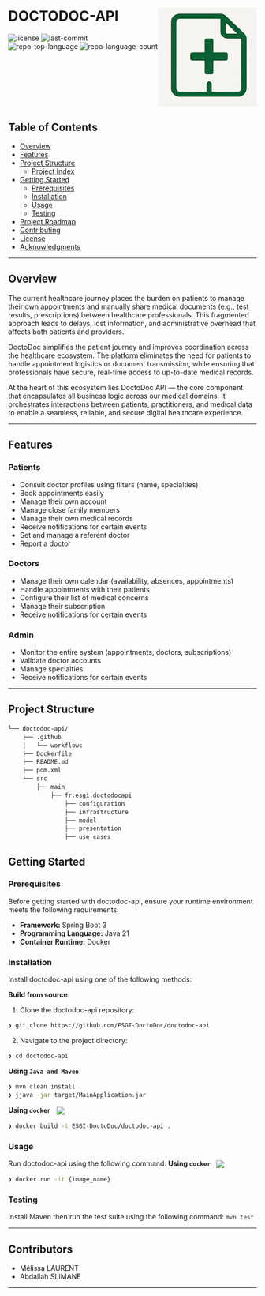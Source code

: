 <div align="left" style="position: relative;">
<img src="logo.webp" alt="Logo" width="200" align="right">
<h1>DOCTODOC-API</h1>
<p align="left">
	<img src="https://img.shields.io/github/license/ESGI-DoctoDoc/doctodoc-api?style=default&logo=opensourceinitiative&logoColor=white&color=045b34" alt="license">
	<img src="https://img.shields.io/github/last-commit/ESGI-DoctoDoc/doctodoc-api?style=default&logo=git&logoColor=white&color=045b34" alt="last-commit">
	<img src="https://img.shields.io/github/languages/top/ESGI-DoctoDoc/doctodoc-api?style=default&color=045b34" alt="repo-top-language">
	<img src="https://img.shields.io/github/languages/count/ESGI-DoctoDoc/doctodoc-api?style=default&color=045b34" alt="repo-language-count">

<br clear="right">
</p></div>

## Table of Contents

- [ Overview](#-overview)
- [ Features](#-features)
- [ Project Structure](#-project-structure)
  - [ Project Index](#-project-index)
- [ Getting Started](#-getting-started)
  - [ Prerequisites](#-prerequisites)
  - [ Installation](#-installation)
  - [ Usage](#-usage)
  - [ Testing](#-testing)
- [ Project Roadmap](#-project-roadmap)
- [ Contributing](#-contributing)
- [ License](#-license)
- [ Acknowledgments](#-acknowledgments)

---

## Overview

The current healthcare journey places the burden on patients to manage their own appointments and manually share medical
documents (e.g., test results, prescriptions) between healthcare professionals. This fragmented approach leads to
delays, lost information, and administrative overhead that affects both patients and providers.

DoctoDoc simplifies the patient journey and improves coordination across the healthcare ecosystem. The platform
eliminates the need for patients to handle appointment logistics or document transmission, while ensuring that
professionals have secure, real-time access to up-to-date medical records.

At the heart of this ecosystem lies DoctoDoc API — the core component that encapsulates all business logic across our
medical domains. It orchestrates interactions between patients, practitioners, and medical data to enable a seamless,
reliable, and secure digital healthcare experience.

---

## Features

### Patients

- Consult doctor profiles using filters (name, specialties)
- Book appointments easily
- Manage their own account
- Manage close family members
- Manage their own medical records
- Receive notifications for certain events
- Set and manage a referent doctor
- Report a doctor

### Doctors

- Manage their own calendar (availability, absences, appointments)
- Handle appointments with their patients
- Configure their list of medical concerns
- Manage their subscription
- Receive notifications for certain events

### Admin

- Monitor the entire system (appointments, doctors, subscriptions)
- Validate doctor accounts
- Manage specialties
- Receive notifications for certain events

---

## Project Structure

```sh
└── doctodoc-api/
    ├── .github
    │   └── workflows
    ├── Dockerfile
    ├── README.md
    ├── pom.xml
    └── src
        ├── main
            ├── fr.esgi.doctodocapi
                ├── configuration
                ├── infrastructure
                ├── model
                ├── presentation
                ├── use_cases
```

## Getting Started

### Prerequisites

Before getting started with doctodoc-api, ensure your runtime environment meets the following requirements:

- **Framework:** Spring Boot 3
- **Programming Language:** Java 21
- **Container Runtime:** Docker

### Installation

Install doctodoc-api using one of the following methods:

**Build from source:**

1. Clone the doctodoc-api repository:

```sh
❯ git clone https://github.com/ESGI-DoctoDoc/doctodoc-api
```

2. Navigate to the project directory:

```sh
❯ cd doctodoc-api
```

**Using `Java and Maven`**

```sh
❯ mvn clean install
❯ jjava -jar target/MainApplication.jar
```

**Using `docker`**
&nbsp; [<img align="center" src="https://img.shields.io/badge/Docker-2CA5E0.svg?style={badge_style}&logo=docker&logoColor=white" />](https://www.docker.com/)

```sh
❯ docker build -t ESGI-DoctoDoc/doctodoc-api .
```

### Usage

Run doctodoc-api using the following command:
**Using `docker`**
&nbsp; [<img align="center" src="https://img.shields.io/badge/Docker-2CA5E0.svg?style={badge_style}&logo=docker&logoColor=white" />](https://www.docker.com/)

```sh
❯ docker run -it {image_name}
```

### Testing

Install Maven then run the test suite using the following command:
``mvn test``

---

## Contributors

- Mélissa LAURENT
- Abdallah SLIMANE

---